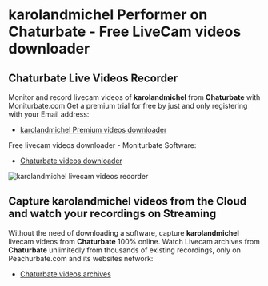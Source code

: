# karolandmichel Performer on Chaturbate - Free LiveCam videos downloader

## Chaturbate Live Videos Recorder

Monitor and record livecam videos of **karolandmichel** from **Chaturbate** with Moniturbate.com
Get a premium trial for free by just and only registering with your Email address:
* [karolandmichel Premium videos downloader](https://moniturbate.com/request-demo-licence-key.html)

Free livecam videos downloader - Moniturbate Software:
* [Chaturbate videos downloader](https://moniturbate.com/moniturbate-download-software.html)

![karolandmichel livecam videos recorder](https://peachurnet.com/templates/moniturbate-software.png)


## Capture karolandmichel videos from the Cloud and watch your recordings on Streaming

Without the need of downloading a software, capture **karolandmichel** livecam videos from **Chaturbate** 100% online.
Watch Livecam archives from **Chaturbate** unlimitedly from thousands of existing recordings, only on Peachurbate.com and its websites network:
* [Chaturbate videos archives](https://peachurnet.com/)